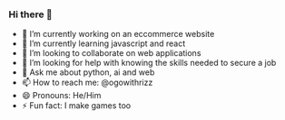 ### Hi there 👋



- 🔭 I’m currently working on an eccommerce website
- 🌱 I’m currently learning javascript and react
- 👯 I’m looking to collaborate on web applications
- 🤔 I’m looking for help with knowing the skills needed to secure a job
- 💬 Ask me about python, ai and web
- 📫 How to reach me: @ogowithrizz
- 😄 Pronouns: He/Him
- ⚡ Fun fact: I make games too

